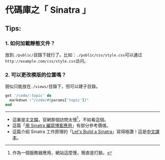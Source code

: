 # 代碼庫之「 Sinatra 」

## Tips:

### 1. 如何加載靜態文件？

放到`./public/`目錄下就行了。比如：`./public/css/style.css`可以通过`http://example.com/css/style.css`访问。


### 2. 可以更改模版的位置嗎？

貌似只能放在`./views/`目錄下，但可以建子目錄。

~~~ruby
get '/code/:topic' do
  markdown :"/code/#{params['topic']}"
end
~~~


----

- 這裏是[主文檔](https://github.com/sinatra/sinatra)，官網那個訪問太慢[^slow]，不如看這個。
- 這篇「[用 Sinatra 編寫博客應用](http://www.infoq.com/cn/articles/sinatra-intro)」有部分參考價值。
- 這篇介紹 Sinatra 工作原理的「[Let's Build a Sinatra](https://robots.thoughtbot.com/lets-build-a-sinatra)」寫得極讚！這是[中文譯本](https://segmentfault.com/a/1190000004140201)。

[^slow]: 作為一個服務器應用，網站這麼慢，簡直是打臉。